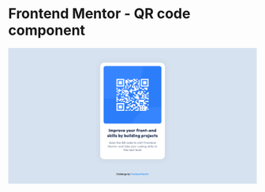 # Frontend Mentor - QR code component

![Design solution for the QR code component coding challenge](./images/solution_screenshot.png)
